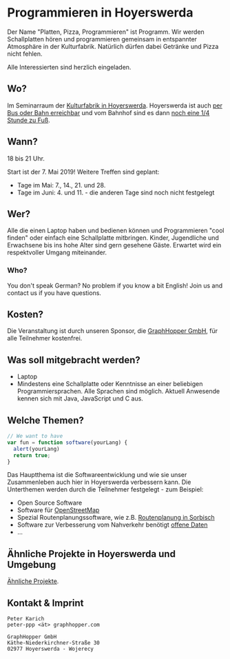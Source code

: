 # Programmieren in Hoyerswerda

Der Name "Platten, Pizza, Programmieren" ist Programm. Wir werden Schallplatten hören und programmieren gemeinsam in entspannter Atmosphäre in der Kulturfabrik. Natürlich dürfen dabei Getränke und Pizza nicht fehlen.

Alle Interessierten sind herzlich eingeladen.

## Wo?

Im Seminarraum der [Kulturfabrik in Hoyerswerda](https://graphhopper.com/maps/?point=&point=Kulturfabrik%20Hoyerswerda). Hoyerswerda ist auch [per Bus oder Bahn erreichbar](https://www.bahn.de) und vom Bahnhof sind es dann [noch eine 1/4 Stunde zu Fuß](https://graphhopper.com/maps/?point=Hoyerswerda%20Bahnhofsallee%201&point=Kulturfabrik%20Hoyerswerda&vehicle=foot).

## Wann?

18 bis 21 Uhr.

Start ist der 7. Mai 2019! Weitere Treffen sind geplant:

 * Tage im Mai: 7., 14., 21. und 28.
 * Tage im Juni: 4. und 11. - die anderen Tage sind noch nicht festgelegt

## Wer?

Alle die einen Laptop haben und bedienen können und Programmieren "cool finden" oder einfach eine Schallplatte mitbringen. Kinder, Jugendliche und Erwachsene bis ins hohe Alter sind gern gesehene Gäste. Erwartet wird ein respektvoller Umgang miteinander.

### Who?

You don't speak German? No problem if you know a bit English! Join us and contact us if you have questions.

## Kosten?

Die Veranstaltung ist durch unseren Sponsor, die [GraphHopper GmbH](https://www.graphhopper.com/), für alle Teilnehmer kostenfrei.

## Was soll mitgebracht werden?

 * Laptop
 * Mindestens eine Schallplatte oder Kenntnisse an einer beliebigen Programmiersprachen. Alle Sprachen sind möglich. Aktuell Anwesende kennen sich mit Java, JavaScript und C aus.

## Welche Themen?

```js
// We want to have
var fun = function software(yourLang) {
  alert(yourLang)
  return true;
}
```

Das Hauptthema ist die Softwareentwicklung und wie sie unser Zusammenleben auch hier in Hoyerswerda verbessern kann. Die Unterthemen werden durch die Teilnehmer festgelegt - zum Beispiel:

 * Open Source Software
 * Software für [OpenStreetMap](https://www.openstreetmap.org)
 * Spezial Routenplanungssoftware, wie z.B. [Routenplanung in Sorbisch](https://graphhopper.com/maps/?point=GraphHopper%20Hoyerswerda&point=Wittichenau&locale=hsb&layer=Sorbian%20Language)
 * Software zur Verbesserung vom Nahverkehr benötigt [offene Daten](https://rettedeinennahverkehr.de/)
 * ...
 
## Ähnliche Projekte in Hoyerswerda und Umgebung

[Ähnliche Projekte](./similar-projects.html).
 
## Kontakt & Imprint

```
Peter Karich
peter-ppp <ät> graphhopper.com

GraphHopper GmbH
Käthe-Niederkirchner-Straße 30
02977 Hoyerswerda - Wojerecy
```

